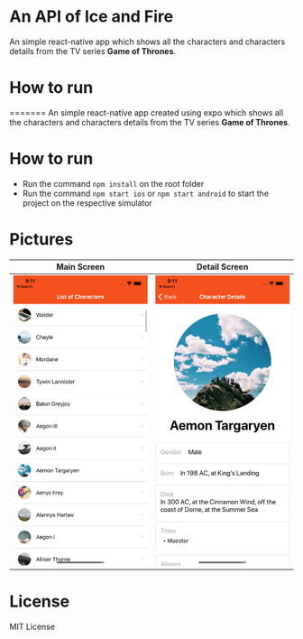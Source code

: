 # An API of Ice and Fire
An simple react-native app which shows all the characters and characters details from the TV series <b>Game of Thrones</b>.


# How to run

=======
An simple react-native app created using expo which shows all the characters and characters details from the TV series <b>Game of Thrones</b>.


# How to run
* Run the command ```npm install``` on the root folder
* Run the command ```npm start ios``` or ```npm start android``` to start the project on the respective simulator


# Pictures
| Main Screen | Detail Screen |
| --- | --- |
| ![](./assets/mainScreen.png) |![](./assets/detailScreen.png)|


# License
MIT License
